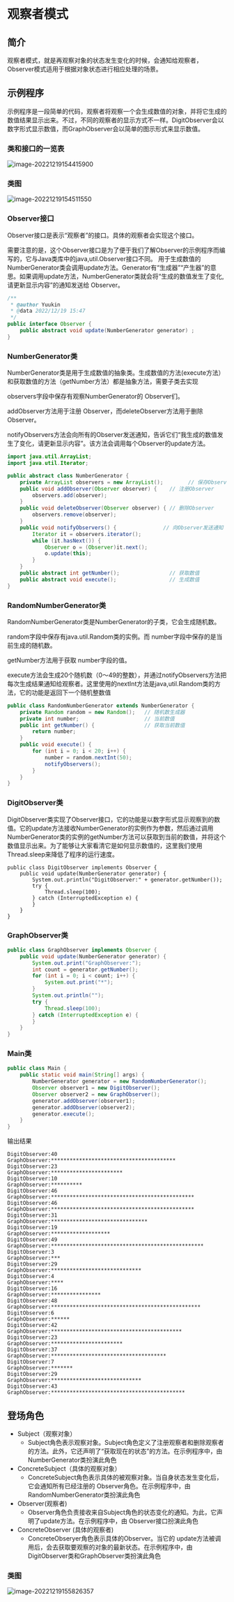 # 观察者模式

## 简介

观察者模式，就是再观察对象的状态发生变化的时候，会通知给观察者，Observer模式适用于根据对象状态进行相应处理的场景。

## 示例程序

示例程序是一段简单的代码，观察者将观察一个会生成数值的对象，并将它生成的数值结果显示出来。不过，不同的观察者的显示方式不一样。DigitObserver会以数字形式显示数值，而GraphObserver会以简单的图示形式来显示数值。

### 类和接口的一览表

![image-20221219154415900](C:\Users\Yuukin\AppData\Roaming\Typora\typora-user-images\image-20221219154415900.png)

### 类图

![image-20221219154511550](C:\Users\Yuukin\AppData\Roaming\Typora\typora-user-images\image-20221219154511550.png)



### Observer接口

Observer接口是表示“观察者”的接口。具体的观察者会实现这个接口。

需要注意的是，这个Observer接口是为了便于我们了解Observer的示例程序而编写的，它与Java类库中的java,util.Observer接口不同。
用于生成数值的NumberGenerator类会调用update方法。Generator有“生成器”“产生器”的意思。如果调用update方法，NumberGenerator类就会将“生成的数值发生了变化,请更新显示内容”的通知发送给 Observer。



```java
/**
 * @author Yuukin
 * @data 2022/12/19 15:47
 */
public interface Observer {
    public abstract void update(NumberGenerator generator) ;
}
```

### NumberGenerator类

NumberGenerator类是用于生成数值的抽象类。生成数值的方法(execute方法）和获取数值的方法（getNumber方法）都是抽象方法，需要子类去实现

observers字段中保存有观察NumberGenerator的 Observer们。

addObserver方法用于注册 Observer，而deleteObserver方法用于删除 Observer。

notifyObservers方法会向所有的Observer发送通知，告诉它们“我生成的数值发生了变化，请更新显示内容”。该方法会调用每个Observer的update方法。

```java
import java.util.ArrayList;
import java.util.Iterator;

public abstract class NumberGenerator {
    private ArrayList observers = new ArrayList();        // 保存Observer们
    public void addObserver(Observer observer) {    // 注册Observer
        observers.add(observer);
    }
    public void deleteObserver(Observer observer) { // 删除Observer
        observers.remove(observer);
    }
    public void notifyObservers() {               // 向Observer发送通知
        Iterator it = observers.iterator();
        while (it.hasNext()) {
            Observer o = (Observer)it.next();
            o.update(this);
        }
    }
    public abstract int getNumber();                // 获取数值
    public abstract void execute();                 // 生成数值
}
```

### RandomNumberGenerator类

RandomNumberGenerator类是NumberGenerator的子类，它会生成随机数。

random字段中保存有java.util.Random类的实例。而 number字段中保存的是当前生成的随机数。

getNumber方法用于获取 number字段的值。

execute方法会生成20个随机数（0～49的整数），并通过notifyObservers方法把每次生成结果通知给观察者。这里使用的nextInt方法是java,util.Random类的方法，它的功能是返回下一个随机整数值

```java
public class RandomNumberGenerator extends NumberGenerator {
    private Random random = new Random();   // 随机数生成器
    private int number;                     // 当前数值
    public int getNumber() {                // 获取当前数值
        return number;
    }
    public void execute() {
        for (int i = 0; i < 20; i++) {
            number = random.nextInt(50);
            notifyObservers();
        }
    }
}
```

### DigitObserver类

DigitObserver类实现了Observer接口，它的功能是以数字形式显示观察到的数值。它的update方法接收NumberGenerator的实例作为参数，然后通过调用NumberGenerator类的实例的getNumber方法可以获取到当前的数值，并将这个数值显示出来。为了能够让大家看清它是如何显示数值的，这里我们使用 Thread.sleep来降低了程序的运行速度。

```
public class DigitObserver implements Observer {
    public void update(NumberGenerator generator) {
        System.out.println("DigitObserver:" + generator.getNumber());
        try {
            Thread.sleep(100);
        } catch (InterruptedException e) {
        }
    }
}
```

### GraphObserver类

```java
public class GraphObserver implements Observer {
    public void update(NumberGenerator generator) {
        System.out.print("GraphObserver:");
        int count = generator.getNumber();
        for (int i = 0; i < count; i++) {
            System.out.print("*");
        }
        System.out.println("");
        try {
            Thread.sleep(100);
        } catch (InterruptedException e) {
        }
    }
}
```

### Main类

```java
public class Main {
    public static void main(String[] args) {
        NumberGenerator generator = new RandomNumberGenerator();
        Observer observer1 = new DigitObserver();
        Observer observer2 = new GraphObserver();
        generator.addObserver(observer1);
        generator.addObserver(observer2);
        generator.execute();
    }
}
```

输出结果

```
DigitObserver:40
GraphObserver:****************************************
DigitObserver:23
GraphObserver:***********************
DigitObserver:10
GraphObserver:**********
DigitObserver:46
GraphObserver:**********************************************
DigitObserver:46
GraphObserver:**********************************************
DigitObserver:31
GraphObserver:*******************************
DigitObserver:19
GraphObserver:*******************
DigitObserver:49
GraphObserver:*************************************************
DigitObserver:3
GraphObserver:***
DigitObserver:29
GraphObserver:*****************************
DigitObserver:4
GraphObserver:****
DigitObserver:16
GraphObserver:****************
DigitObserver:48
GraphObserver:************************************************
DigitObserver:6
GraphObserver:******
DigitObserver:42
GraphObserver:******************************************
DigitObserver:23
GraphObserver:***********************
DigitObserver:37
GraphObserver:*************************************
DigitObserver:7
GraphObserver:*******
DigitObserver:29
GraphObserver:*****************************
DigitObserver:43
GraphObserver:*******************************************
```

## 登场角色

- Subject（观察对象）
  - Subject角色表示观察对象。Subject角色定义了注册观察者和删除观察者的方法。此外，它还声明了“获取现在的状态”的方法。在示例程序中，由NumberGenerator类扮演此角色
- ConcreteSubject（具体的观察对象）
  - ConcreteSubject角色表示具体的被观察对象。当自身状态发生变化后，它会通知所有已经注册的 Observer角色。在示例程序中，由 RandomNumberGenerator类扮演此角色
- Observer(观察者)
  - Observer角色负责接收来自Subject角色的状态变化的通知。为此，它声明了update方法。在示例程序中，由 Observer接口扮演此角色
- ConcreteObserver (具体的观察者)
  - ConcreteObseryer角色表示具体的Observer。当它的 update方法被调用后，会去获取要观察的对象的最新状态。在示例程序中，由 DigitObserver类和GraphObserver类扮演此角色



### 类图

![image-20221219155826357](C:\Users\Yuukin\AppData\Roaming\Typora\typora-user-images\image-20221219155826357.png)

